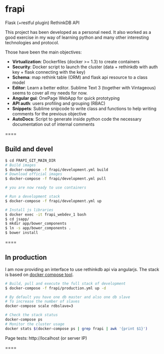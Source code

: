 frapi
=====

Flask (+restful plugin) RethinkDB API

This project has been developed as a personal need.
It also worked as a good exercise in my way of learning python
and many other interesting technologies and protocol.

Those have been the main objectives:

* **Virtualization**: Dockerfiles (docker >= 1.3) to create containers
* **Security**: Docker script to launch the cluster (data + rethinkdb with auth key + flask connecting with the key)
* **Schema**: map rethink table (ORM) and flask api resource to a class model
* **Editor**: Learn a better editor. Sublime Text 3 (together with Vintageous) seems to cover all my needs for now.
* **Angular gui**: OnePage WebApp for quick prototyping
* **API auth**: users profiling and grouping (RBAC)
* **Snippets**: Sublime snipcode to write class and functions to help writing comments for the previous objective
* **AutoDocs**: Script to generate inside python code the necessary documentation out of internal comments

====

## Build and devel

```bash
$ cd FRAPI_GIT_MAIN_DIR
# Build images
$ docker-compose -f frapi/development.yml build
# Download official images
$ docker-compose -f frapi/development.yml pull

# you are now ready to use containers

# Run a development stack
$ docker-compose -f frapi/development.yml up

# Install js libraries
$ docker exec -it frapi_webdev_1 bash
$ cd jsapp/
$ mkdir app/bower_components
$ ln -s app/bower_components .
$ bower install

```

====

## In production

I am now providing an interface to use rethinkdb api via angularjs.
The stack is based on [docker compose tool](https://docs.docker.com/compose).

```bash
# Build, pull and execute the full stack of development
$ docker-compose -f frapi/production.yml up -d

# By default you have one db master and also one db slave
# To increase the number of slaves
docker-compose scale rdbslave=3

# Check the stack status
docker-compose ps
# Monitor the cluster usage
docker stats $(docker-compose ps | grep frapi | awk '{print $1}')
```

Page tests:
http://localhost (or server IP)

====
